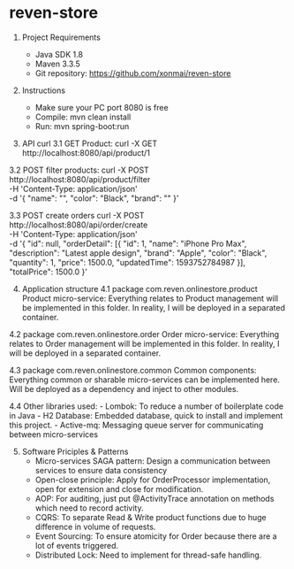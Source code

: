 # reven-store
1. Project Requirements
	- Java SDK 1.8
	- Maven 3.3.5
	- Git repository: https://github.com/xonmai/reven-store

2. Instructions
	- Make sure your PC port 8080 is free
	- Compile: mvn clean install
	- Run: mvn spring-boot:run


3. API curl
3.1 GET Product: 
curl -X GET \
  http://localhost:8080/api/product/1

3.2 POST filter products: 
curl -X POST \
  http://localhost:8080/api/product/filter \
  -H 'Content-Type: application/json' \
  -d '{
	"name": "",
	"color": "Black",
	"brand": ""
}'

3.3 POST create orders
curl -X POST \
  http://localhost:8080/api/order/create \
  -H 'Content-Type: application/json' \
  -d '{
    "id": null,
    "orderDetail": [{
        "id": 1,
        "name": "iPhone Pro Max",
        "description": "Latest apple design",
        "brand": "Apple",
        "color": "Black",
        "quantity": 1,
        "price": 1500.0,
        "updatedTime": 1593752784987
    }],
    "totalPrice": 1500.0
}'

4. Application structure
4.1 package com.reven.onlinestore.product
	Product micro-service: Everything relates to Product management will be implemented in this folder. In reality, I will be deployed in a separated container.

4.2 package com.reven.onlinestore.order
	Order micro-service: Everything relates to Order management will be implemented in this folder. In reality, I will be deployed in a separated container.

4.3 package com.reven.onlinestore.common
	Common components: Everything common or sharable micro-services can be implemented here. Will be deployed as a dependency and inject to other modules.

4.4 Other libraries used:
	- Lombok: To reduce a number of boilerplate code in Java
	- H2 Database: Embedded database, quick to install and implement this project.
	- Active-mq: Messaging queue server for communicating between micro-services

5. Software Priciples & Patterns
	- Micro-services SAGA pattern: Design a communication between services to ensure data consistency
	- Open-close principle: Apply for OrderProcessor implementation, open for extension and close for modification.
	- AOP: For auditing, just put @ActivityTrace annotation on methods which need to record activity.
	- CQRS: To separate Read & Write product functions due to huge difference in volume of requests.
	- Event Sourcing: To ensure atomicity for Order because there are a lot of events triggered.
	- Distributed Lock: Need to implement for thread-safe handling.
